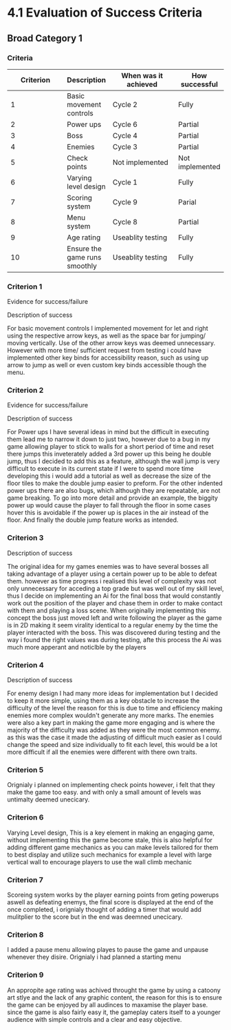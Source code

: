 # 4.1 Evaluation of Success Criteria

## Broad Category 1

### Criteria

<table><thead><tr><th width="160">Criterion</th><th>Description</th><th width="174">When was it achieved</th><th>How successful</th></tr></thead><tbody><tr><td>1</td><td>Basic movement controls</td><td>Cycle 2</td><td>Fully</td></tr><tr><td>2 </td><td>Power ups</td><td>Cycle 6</td><td>Partial</td></tr><tr><td>3</td><td>Boss</td><td>Cycle 4</td><td>Partial</td></tr><tr><td>4</td><td>Enemies</td><td>Cycle 3</td><td>Partial</td></tr><tr><td>5</td><td>Check points</td><td>Not implemented</td><td>Not implemented</td></tr><tr><td>6</td><td>Varying level design </td><td>Cycle 1</td><td>Fully</td></tr><tr><td>7</td><td>Scoring system</td><td>Cycle 9</td><td>Parial</td></tr><tr><td>8</td><td>Menu system</td><td>Cycle 8</td><td>Partial</td></tr><tr><td>9</td><td>Age rating</td><td>Useablity testing</td><td>Fully</td></tr><tr><td>10</td><td>Ensure the game runs smoothly</td><td>Useablity testing</td><td>Fully</td></tr></tbody></table>

### Criterion 1

Evidence for success/failure



Description of success

For basic movement controls I implemented movement for let and right using the respective arrow keys, as well as the space bar for jumping/ moving vertically. Use of the other arrow keys was deemed unnecessary. However with more time/ sufficient request from testing i could have implemented other key binds for accessibility reason, such as using up arrow to jump as well or even custom key binds accessible though the menu.&#x20;

### Criterion 2

Evidence for success/failure



Description of success

For Power ups I have several ideas in mind but the difficult in executing them lead me to narrow it down to just two, however due to a bug in my game allowing player to stick to walls for a short period of time and reset there jumps this inveterately added a 3rd power up this being he double jump, thus I decided to add this as a feature, although the wall jump is very difficult to execute in its current state if I were to spend more time developing this i would add a tutorial as well as decrease the size of the floor tiles to make the double jump easier to preform. For the other indented power ups there are also bugs, which although they are repeatable, are not game breaking. To go into more detail and provide an example, the biggity power up would cause the player to fall through the floor in some cases hover this is avoidable if the power up is places in the air instead of the floor. And finally the double jump feature works as intended.



### Criterion 3



Description of success

The original idea for my games enemies was to have several bosses all taking advantage of a player using a certain power up to be able to defeat them. however as time progress i realised this level of complexity was not only unnecessary for acceding a top grade but was well out of my skill level, thus I decide on implementing an Ai for the final boss that would constantly work out the position of the player and chase them in order to make contact with them and playing a loss scene. When originally implementing this concept the boss just moved left and write following the player as the game is in 2D making it seem virality identical to a regular enemy by the time the player interacted with the boss. This was discovered during testing and the way i found the right values was during testing, afte this process the Ai was much more apperant and noticlble by the players

###

### Criterion 4



Description of success

For enemy design I had many more ideas for implementation but I decided to keep it more simple, using them as a key obstacle to increase the difficulty of the level the reason for this is due to time and efficiency making enemies more complex wouldn't generate any more marks. The enemies were also a key part in making the game more engaging and is where the majority of the difficulty was added as they were the most common enemy. as this was the case it made the adjusting of difficult much easier as I could change the speed and size individually to fit each level, this would be a lot more difficult if all the enemies were different with there own traits.&#x20;



### Criterion 5



Orignialy i planned on implementing check points however, i felt that they make the game too easy. and with only a small amount of levels was untimalty deemed unecicary.&#x20;





### Criterion 6



Varying Level design, This is a key element in making an engaging game, without implementing this the game become stale, this is also helpful for adding different game mechanics as you can make levels tailored for them to best display and utilize such mechanics for example a level with large vertical wall to encourage players to use the wall climb mechanic&#x20;



### Criterion 7

Scoreing system works by the player earning points from geting powerups aswell as defeating enemys, the final score is displayed at the end of the once completed, i orignialy thought of adding a timer that would add mulitplier to the score but in the end was deemned unecicary.



### Criterion 8

I added a pause menu allowing playes to pause the game and unpause whenever they disire. Orignialy i had planned a starting menu&#x20;



### Criterion 9



An appropite age rating was achived throught the game by using a catoony art stlye and the lack of any graphic content, the reason for this is to ensure the game can be enjoyed by all audinces to maxamise the player base. since the game is also fairly easy it, the gameplay caters itself to a younger audience with simple controls and a clear and easy objective. &#x20;

















&#x20;







